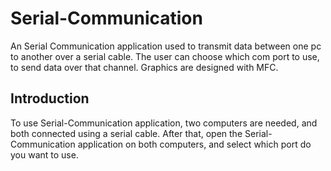# Serial-Communication

An Serial Communication application used to transmit data between one pc to another over a serial cable.
The user can choose which com port to use, to send data over that channel.
Graphics are designed with MFC.

## Introduction

To use Serial-Communication application, two computers are needed, and both connected using a serial cable.
After that, open the Serial-Communication application on both computers, and select which port do you want to use. 
